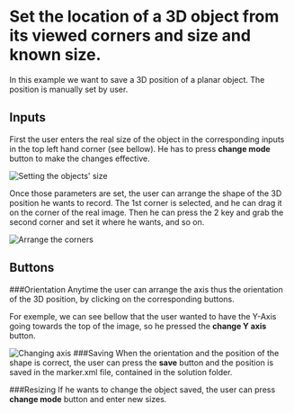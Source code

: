 # Set the location of a 3D object from its viewed corners and size and known size.

In this example we want to save a 3D position of a planar object. The position is manually set by user.

## Inputs
First the user enters the real size of the object in the corresponding inputs in the top left hand corner (see bellow). He has to press **change mode** button to make the changes effective.

![Setting the objects' size](https://github.com/potioc/Papart-examples/blob/master/papart-examples/Camera/GuiCorners/guicorners_size.png)

Once those parameters are set, the user can arrange the shape of the 3D position he wants to record.
The 1st corner is selected, and he can drag it on the corner of the real image. Then he can press the 2 key and grab the second corner and set it where he wants, and so on.

![Arrange the corners](https://github.com/potioc/Papart-examples/blob/master/papart-examples/Camera/GuiCorners/guicorners_drag.png)

## Buttons
###Orientation
Anytime the user can arrange the axis thus the orientation of the 3D position, by clicking on the corresponding buttons.

For exemple, we can see bellow that the user wanted to have the Y-Axis going towards the top of the image, so he pressed the **change Y axis** button.

![Changing axis](https://github.com/potioc/Papart-examples/blob/master/papart-examples/Camera/GuiCorners/guicorners_axis.png)
###Saving
When the orientation and the position of the shape is correct, the user can press the **save** button and the position is saved in the marker.xml file, contained in the solution folder.

###Resizing
If he wants to change the object saved, the user can press **change mode** button and enter new sizes.
